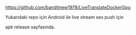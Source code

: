 https://github.com/banditnew1978/LiveTranslateDockerGpu

Yukarıdaki repo için Android ile live stream ses push için

apk release sayfasında.
